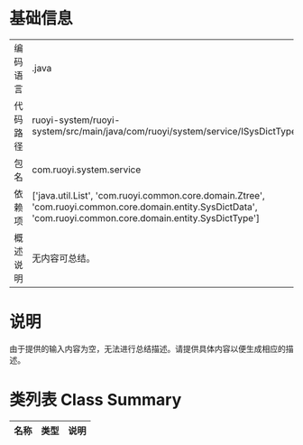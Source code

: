 # 基础信息

|      |      |
|------|------|
| 编码语言 | .java |
| 代码路径 | ruoyi-system/ruoyi-system/src/main/java/com/ruoyi/system/service/ISysDictTypeService.java |
| 包名 | com.ruoyi.system.service |
| 依赖项 | ['java.util.List', 'com.ruoyi.common.core.domain.Ztree', 'com.ruoyi.common.core.domain.entity.SysDictData', 'com.ruoyi.common.core.domain.entity.SysDictType'] |
| 概述说明 | 无内容可总结。 |

# 说明

由于提供的输入内容为空，无法进行总结描述。请提供具体内容以便生成相应的描述。

# 类列表 Class Summary

| 名称   | 类型  | 说明 |
|-------|------|-------------|




